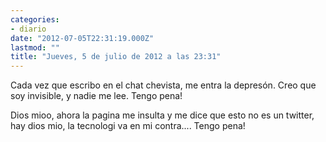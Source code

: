 ```yaml
---
categories:
- diario
date: "2012-07-05T22:31:19.000Z"
lastmod: ""
title: "Jueves, 5 de julio de 2012 a las 23:31"
---
```


Cada vez que escribo en el chat chevista, me entra la depresón. Creo que soy invisible, y nadie me lee. Tengo pena!

Dios mioo, ahora la pagina me insulta y me dice que esto no es un twitter, hay dios mio, la tecnologi va en mi contra.... Tengo pena!